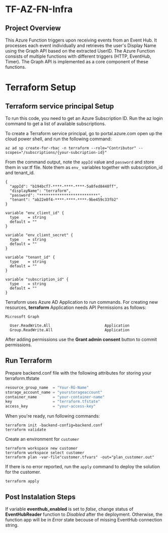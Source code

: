 # TF-AZ-FN-Infra

## Project Overview

This Azure Function triggers upon receiving events from an Event Hub. It processes each event individually and retrieves the user's Display Name using the Graph API based on the extracted UserID. The Azure Function consists of multiple functions with different triggers (HTTP, EventHub, Timer). The Graph API is implemented as a core component of these functions.

# Terraform Setup

## Terraform service principal Setup

To run this code, you need to get an Azure Subscription ID. Run the az login command to get a list of available subscriptions.

To create a Terraform service principal, go to portal.azure.com open up the cloud power shell, and run the following command:

```text
az ad sp create-for-rbac -n terraform --role="Contributor" --scopes="/subscriptions/{your-subcription-id}"
```

From the command output, note the `appId` value and `password` and store them in var.tf file. Note them as `env_` variables together with subscription_id and tenant_id.

```text
{
  "appId": "b194bcf7-****-****-****-5a8fed8448ff",
  "displayName": "terraform",
  "password": "**************************",
  "tenant": "ab22e0f4-****-****-****-9be459c33fb2"
}
```

```text
variable "env_client_id" {
  type    = string
  default = ""
}

variable "env_client_secret" {
  type    = string
  default = ""
}

variable "tenant_id" {
  type    = string
  default = ""
}

variable "subscription_id" {
  type    = string
  default = ""
}
```

Terraform uses Azure AD Application to run commands. For creating new resources, **terraform** Application needs API Permissions as follows:

```text
Microsoft Graph

  User.ReadWrite.All                        Application
  Group.ReadWrite.All                       Application
```

After adding permissions use the **Grant admin consent** button to commit permissions.

## Run Terraform

Prepare backend.conf file with the following attributes for storing your terraform.tfstate

```terraform
resource_group_name  = "Your-RG-Name"
storage_account_name = "yourstorageaccount"
container_name       = "your-container-name"
key                  = "terraform.tfstate"
access_key           = "your-access-key"
```

When you're ready, run following commands:

```text
terraform init -backend-config=backend.conf
terraform validate
```

Create an environment for `customer`

```text
terraform workspace new customer
terraform workspace select customer
terraform plan -var-file"customer.tfvars" -out="plan_customer.out"
```

If there is no error reported, run the `apply` command to deploy the solution for the customer.

```text
terraform apply
```

## Post Instalation Steps

If variable **eventhub_enabled** is set to *false*, change status of **EventHubReader** function to *Disabled* after the deployment. Otherwise, the function app will be in *Error* state becouse of missing EventHub connection string.